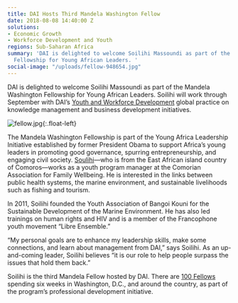 ```yaml
---
title: DAI Hosts Third Mandela Washington Fellow
date: 2018-08-08 14:40:00 Z
solutions:
- Economic Growth
- Workforce Development and Youth
regions: Sub-Saharan Africa
summary: 'DAI is delighted to welcome Soilihi Massoundi as part of the Mandela Washington
  Fellowship for Young African Leaders. '
social-image: "/uploads/fellow-948654.jpg"
---
```


DAI is delighted to welcome Soilihi Massoundi as part of the Mandela Washington Fellowship for Young African Leaders. Soilihi will work through September with DAI’s [Youth and Workforce Development](https://www.dai.com/our-work/solutions/economic-growth-solutions/workforce-development-and-youth) global practice on knowledge management and business development initiatives.

![fellow.jpg](/uploads/fellow.jpg){:.float-left}
 
The Mandela Washington Fellowship is part of the Young Africa Leadership Initiative established by former President Obama to support Africa’s young leaders in promoting good governance, spurring entrepreneurship, and engaging civil society. [Soulihi](https://www.youtube.com/watch?v=4QJdpS8S6Rc&feature=youtu.be)—who is from the East African island country of Comoros—works as a youth program manager at the Comorian Association for Family Wellbeing. He is interested in the links between public health systems, the marine environment, and sustainable livelihoods such as fishing and tourism.
 
In 2011, Soilihi founded the Youth Association of Bangoi Kouni for the Sustainable Development of the Marine Environment. He has also led trainings on human rights and HIV and is a member of the Francophone youth movement “Libre Ensemble.”
 
“My personal goals are to enhance my leadership skills, make some connections, and learn about management from DAI,” says Soilihi. As an up-and-coming leader, Soilihi believes “it is our role to help people surpass the issues that hold them back.”
 
Soilihi is the third Mandela Fellow hosted by DAI. There are [100 Fellows](https://www.facebook.com/MandelaWashingtonFellowship/posts/852794611585785) spending six weeks in Washington, D.C., and around the country, as part of the program’s professional development initiative.